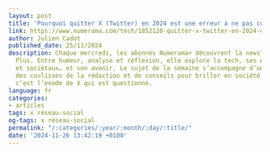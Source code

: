 ```yaml
---
layout: post
title: 'Pourquoi quitter X (Twitter) en 2024 est une erreur à ne pas commettre '
link: https://www.numerama.com/tech/1852120-quitter-x-twitter-en-2024-est-une-erreur-a-ne-pas-commettre.html
author: Julien Cadot
published_date: 25/11/2024
description: Chaque mercredi, les abonnés Numerama+ découvrent la newsletter Toujours
  Plus. Entre humeur, analyse et réflexion, elle explore la tech, ses enjeux financiers
  et sociétaux… et son avenir. Le sujet de la semaine s’accompagne d’un aperçu exclusif
  des coulisses de la rédaction et de conseils pour briller en société. Cette semaine,
  c’est l’exode de X qui est questionné.
language: fr
categories:
- articles
tags: x réseau-social
og-tags: x réseau-social
permalink: "/:categories/:year/:month/:day/:title/"
date: '2024-11-26 13:42:19 +0100'
---
```

